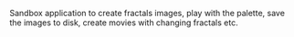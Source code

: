 Sandbox application to create fractals images, play with the palette, save the images to disk, create movies with changing fractals etc.